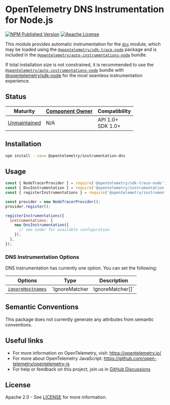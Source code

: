 # OpenTelemetry DNS Instrumentation for Node.js

[![NPM Published Version][npm-img]][npm-url]
[![Apache License][license-image]][license-image]

This module provides automatic instrumentation for the [`dns`](http://nodejs.org/dist/latest/docs/api/dns.html) module, which may be loaded using the [`@opentelemetry/sdk-trace-node`](https://github.com/open-telemetry/opentelemetry-js/tree/main/packages/opentelemetry-sdk-trace-node) package and is included in the [`@opentelemetry/auto-instrumentations-node`](https://www.npmjs.com/package/@opentelemetry/auto-instrumentations-node) bundle.

If total installation size is not constrained, it is recommended to use the [`@opentelemetry/auto-instrumentations-node`](https://www.npmjs.com/package/@opentelemetry/auto-instrumentations-node) bundle with [@opentelemetry/sdk-node](`https://www.npmjs.com/package/@opentelemetry/sdk-node`) for the most seamless instrumentation experience.

## Status

| Maturity                                              | [Component Owner](../../../.github/component_owners.yml) | Compatibility         |
| ----------------------------------------------------- | -------------------------------------------------------- | --------------------- |
| [Unmaintained](../../../CONTRIBUTING.md#unmaintained) | N/A                                                      | API 1.0+<br/>SDK 1.0+ |

## Installation

```bash
npm install --save @opentelemetry/instrumentation-dns
```

## Usage

```js
const { NodeTracerProvider } = require('@opentelemetry/sdk-trace-node');
const { DnsInstrumentation } = require('@opentelemetry/instrumentation-dns');
const { registerInstrumentations } = require('@opentelemetry/instrumentation');

const provider = new NodeTracerProvider();
provider.register();

registerInstrumentations({
  instrumentations: [
    new DnsInstrumentation({
      // see under for available configuration
    }),
  ],
});
```

### DNS Instrumentation Options

DNS instrumentation has currently one option. You can set the following:

| Options | Type | Description |
| ------- | ---- | ----------- |
| [`ignoreHostnames`](https://github.com/open-telemetry/opentelemetry-js-contrib/blob/main/plugins/node/instrumentation-dns/src/types.ts#L99) | `IgnoreMatcher | IgnoreMatcher[]` | DNS instrumentation will not trace all requests that match hostnames |

## Semantic Conventions

This package does not currently generate any attributes from semantic conventions.

## Useful links

- For more information on OpenTelemetry, visit: <https://opentelemetry.io/>
- For more about OpenTelemetry JavaScript: <https://github.com/open-telemetry/opentelemetry-js>
- For help or feedback on this project, join us in [GitHub Discussions][discussions-url]

## License

Apache 2.0 - See [LICENSE][license-url] for more information.

[discussions-url]: https://github.com/open-telemetry/opentelemetry-js/discussions
[license-url]: https://github.com/open-telemetry/opentelemetry-js-contrib/blob/main/LICENSE
[license-image]: https://img.shields.io/badge/license-Apache_2.0-green.svg?style=flat
[npm-url]: https://www.npmjs.com/package/@opentelemetry/instrumentation-dns
[npm-img]: https://badge.fury.io/js/%40opentelemetry%2Finstrumentation-dns.svg
